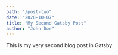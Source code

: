 ```yaml
---
path: "/post-two"
date: "2020-10-07"
title: "My Second Gatsby Post"
author: "John Doe"
---
```


This is my very second blog post in Gatsby
